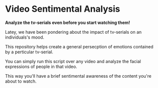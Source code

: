 # Video Sentimental Analysis

**Analyze the tv-serials even before you start watching them!**

Latey, we have been pondering about the impact of tv-serials on an individuals's mood.

This repository helps create a general persecption of emotions contained by a perticular tv-serial.

You can simply run this script over any video and analyze the facial expressions of people in that video.

This way you'll have a brief sentimental awareness of the content you're about to watch.
